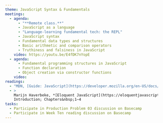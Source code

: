 ```yaml
---
theme: JavaScript Syntax & Fundamentals
meetings:
  - agenda:
      - "**Remote class.**"
      - JavaScript as a language
      - "Language-learning fundamental tech: the REPL"
      - JavaScript syntax
      - Fundamental data types and structures
      - Basic arithmetic and comparison operators
      - Truthiness and falsiness in JavaScript
    video: https://youtu.be/E4fDK7nYopE
  - agenda:
      - Fundamental programming structures in JavaScript
      - Function declaration
      - Object creation via constructor functions
    video:
readings:
  - "MDN, [Guide: JavaScript](https://developer.mozilla.org/en-US/docs/Web/JavaScript)"
  - >
    Marijn Haverbeke, *[Eloquent JavaScript](https://eloquentjavascript.net/), 3rd ed.*,
    Introduction; Chapters&nbsp;1–4
tasks:
  - Participate in Production Problem 03 discussion on Basecamp
  - Participate in Week Ten reading discussion on Basecamp
---
```

